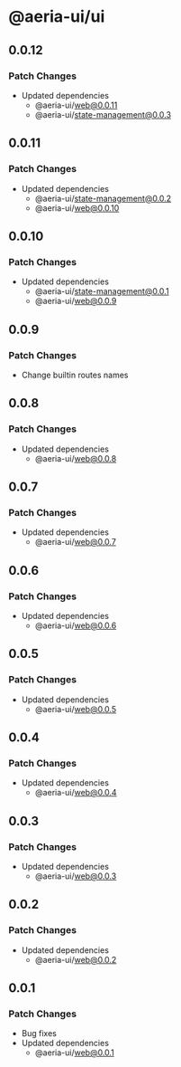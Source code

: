 # @aeria-ui/ui

## 0.0.12

### Patch Changes

- Updated dependencies
  - @aeria-ui/web@0.0.11
  - @aeria-ui/state-management@0.0.3

## 0.0.11

### Patch Changes

- Updated dependencies
  - @aeria-ui/state-management@0.0.2
  - @aeria-ui/web@0.0.10

## 0.0.10

### Patch Changes

- Updated dependencies
  - @aeria-ui/state-management@0.0.1
  - @aeria-ui/web@0.0.9

## 0.0.9

### Patch Changes

- Change builtin routes names

## 0.0.8

### Patch Changes

- Updated dependencies
  - @aeria-ui/web@0.0.8

## 0.0.7

### Patch Changes

- Updated dependencies
  - @aeria-ui/web@0.0.7

## 0.0.6

### Patch Changes

- Updated dependencies
  - @aeria-ui/web@0.0.6

## 0.0.5

### Patch Changes

- Updated dependencies
  - @aeria-ui/web@0.0.5

## 0.0.4

### Patch Changes

- Updated dependencies
  - @aeria-ui/web@0.0.4

## 0.0.3

### Patch Changes

- Updated dependencies
  - @aeria-ui/web@0.0.3

## 0.0.2

### Patch Changes

- Updated dependencies
  - @aeria-ui/web@0.0.2

## 0.0.1

### Patch Changes

- Bug fixes
- Updated dependencies
  - @aeria-ui/web@0.0.1
